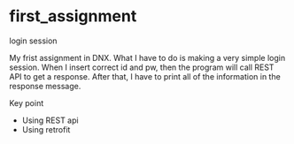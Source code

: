 # first_assignment
login session 

My frist assignment in DNX. 
What I have to do is making a very simple login session. 
When I insert correct id and pw, then the program will call REST API to get a response. 
After that, I have to print all of the information in the response message. 

Key point 
* Using REST api
* Using retrofit 
